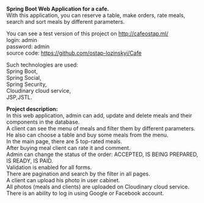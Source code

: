 **Spring Boot Web Application for a cafe.**<br/>
With this application, you can reserve a table, make orders, rate meals, search and sort meals by different parameters.<br/>

You can see a test version of this project on http://cafeostap.ml/<br/>
login: admin<br/>
password: admin<br/>
source code: https://github.com/ostap-lozinskyi/Cafe<br/>

Such technologies are used:<br/>
Spring Boot,<br/>
Spring Social,<br/>
Spring Security,<br/>
Cloudinary cloud service,<br/>
JSP,JSTL.<br/>

**Project description:**<br/>
In this web application, admin can add, update and delete meals and their components in the database.<br/>
A client can see the menu of meals and filter them by different parameters.<br/>
He also can choose a table and buy some meals from the menu.<br/>
In the main page, there are 5 top-rated meals.<br/>
After buying meal client can rate it and comment.<br/>
Admin can change the status of the order: ACCEPTED, IS BEING PREPARED, IS READY, IS PAID.<br/>
Validation is enabled for all forms.<br/>
There are pagination and search by the filter in all pages.<br/>
A client can upload his photo in user cabinet.<br/>
All photos (meals and clients) are uploaded on Cloudinary cloud service.<br/>
There is an ability to log in using Google or Facebook account.
